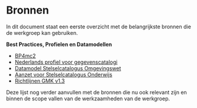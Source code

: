 # Bronnen

In dit document staat een eerste overzicht met de belangrijkste bronnen die de werkgroep kan gebruiken.

<strong>Best Practices, Profielen en Datamodellen</strong>
-	[BP4mc2]( https://bp4mc2.org/20181107/)
-	[Nederlands profiel voor gegevenscatalogi](https://bp4mc2.org/profiles/)
-	[Datamodel Stelselcatalogus Omgevingswet](https://stelselcatalogus.omgevingswet.overheid.nl/datamodel)
- [Aanzet voor Stelselcatalogus Onderwijs](https://www.edustandaard.nl/standaard_afspraken/mim-profiel-onderwijs/mim-profiel-onderwijs-0-7/)
- [Richtlijnen GMK v1.3](https://github.com/pldn/nederlands-profiel-voor-stelselcatalogi/blob/main/bronnen/Richtlijnen%20GMK%20v1.3.pdf)

Deze lijst nog verder aanvullen met de bronnen die nu ook relevant zijn en binnen de scope vallen van de werkzaamheden van de werkgroep.

